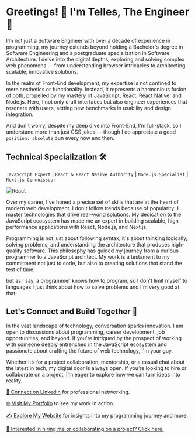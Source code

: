 # Greetings! 👋 I'm Telles, The Engineer 🚀

I’m not just a Software Engineer with over a decade of experience in programming, my journey extends beyond holding a Bachelor's degree in Software Engineering and a postgraduate specialization in Software Architecture. I delve into the digital depths, exploring and solving complex web phenomena — from understanding browser intricacies to architecting scalable, innovative solutions.

In the realm of Front-End development, my expertise is not confined to mere aesthetics or functionality. Instead, it represents a harmonious fusion of both, propelled by my mastery of JavaScript, React, React Native, and Node.js. Here, I not only craft interfaces but also engineer experiences that resonate with users, setting new benchmarks in usability and design integration.

And don't worry, despite my deep dive into Front-End, I'm full-stack, so I understand more than just CSS jokes — though I do appreciate a good `position: absolute` pun every now and then.

## Technical Specialization 🛠️
`JavaScript Expert` | `React & React Native Authority` | `Node.js Specialist` | `Next.js Connoisseur`

![React](https://skillicons.dev/icons?i=js,react,next,nodejs)

Over my career, I've honed a precise set of skills that are at the heart of modern web development. I don't follow trends because of popularity; I master technologies that drive real-world solutions. My dedication to the JavaScript ecosystem has made me an expert in building scalable, high-performance applications with React, Node.js, and Next.js.

Programming is not just about following syntax; it's about thinking logically, solving problems, and understanding the architecture that produces high-quality software. This philosophy has guided my journey from a curious programmer to a JavaScript architect. My work is a testament to my commitment not just to code, but also to creating solutions that stand the test of time.

but as I say, a programmer knows how to program, so I don't limit myself to languages I just think about how to solve problems and I'm very good at that.

## Let's Connect and Build Together 🔗
In the vast landscape of technology, conversation sparks innovation. I am open to discussions about programming, career development, job opportunities, and beyond. If you're intrigued by the prospect of working with someone deeply entrenched in the JavaScript ecosystem and passionate about crafting the future of web technology, I'm your guy.

Whether it’s for a project collaboration, mentorship, or a casual chat about the latest in tech, my digital door is always open. If you’re looking to hire or collaborate on a project, I’m eager to explore how we can turn ideas into reality.

[🔗 Connect on LinkedIn](https://linkedin.com/in/mwtelles) for professional networking.

[🌐 Visit My Portfolio](https://portfolio.mwtelles.com.br) to see my work in action.

[✍️ Explore My Website](https://mwtelles.com.br) for insights into my programming journey and more.

[💼 Interested in hiring me or collaborating on a project? Click here.](https://mwtelles.com.br/hiring)
